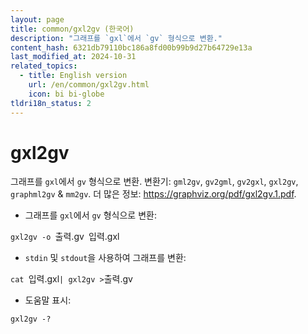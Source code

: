 ```yaml
---
layout: page
title: common/gxl2gv (한국어)
description: "그래프를 `gxl`에서 `gv` 형식으로 변환."
content_hash: 6321db79110bc186a8fd00b99b9d27b64729e13a
last_modified_at: 2024-10-31
related_topics:
  - title: English version
    url: /en/common/gxl2gv.html
    icon: bi bi-globe
tldri18n_status: 2
---
```

# gxl2gv

그래프를 `gxl`에서 `gv` 형식으로 변환.
변환기: `gml2gv`, `gv2gml`, `gv2gxl`, `gxl2gv`, `graphml2gv` & `mm2gv`.
더 많은 정보: <https://graphviz.org/pdf/gxl2gv.1.pdf>.

- 그래프를 `gxl`에서 `gv` 형식으로 변환:

`gxl2gv -o `<span class="tldr-var badge badge-pill bg-dark-lm bg-white-dm text-white-lm text-dark-dm font-weight-bold">출력.gv</span>` `<span class="tldr-var badge badge-pill bg-dark-lm bg-white-dm text-white-lm text-dark-dm font-weight-bold">입력.gxl</span>

- `stdin` 및 `stdout`을 사용하여 그래프를 변환:

`cat `<span class="tldr-var badge badge-pill bg-dark-lm bg-white-dm text-white-lm text-dark-dm font-weight-bold">입력.gxl</span>` | gxl2gv > `<span class="tldr-var badge badge-pill bg-dark-lm bg-white-dm text-white-lm text-dark-dm font-weight-bold">출력.gv</span>

- 도움말 표시:

`gxl2gv -?`
